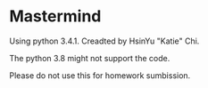 # Mastermind

Using python 3.4.1. Creadted by HsinYu "Katie" Chi.

The python 3.8 might not support the code.

Please do not use this for homework sumbission.
